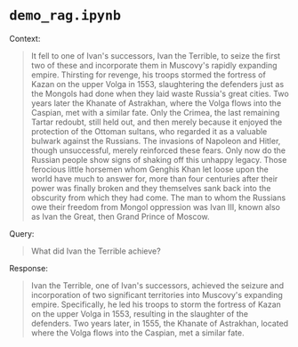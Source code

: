 # `demo_rag.ipynb`

Context:

>  It fell to one of Ivan's successors, Ivan the Terrible, to seize the first two of these and incorporate them in Muscovy's rapidly expanding empire. Thirsting for revenge, his troops stormed the fortress of Kazan on the upper Volga in 1553, slaughtering the defenders just as the Mongols had done when they laid waste Russia's great cities. Two years later the Khanate of Astrakhan, where the Volga flows into the Caspian, met with a similar fate. Only the Crimea, the last remaining Tartar redoubt, still held out, and then merely because it enjoyed the protection of the Ottoman sultans, who regarded it as a valuable bulwark against the Russians. The invasions of Napoleon and Hitler, though unsuccessful, merely reinforced these fears. Only now do the Russian people show signs of shaking off this unhappy legacy. Those ferocious little horsemen whom Genghis Khan let loose upon the world have much to answer for, more than four centuries after their power was finally broken and they themselves sank back into the obscurity from which they had come. The man to whom the Russians owe their freedom from Mongol oppression was Ivan III, known also as Ivan the Great, then Grand Prince of Moscow.

Query:

> What did Ivan the Terrible achieve?

Response:

> Ivan the Terrible, one of Ivan's successors, achieved the seizure and incorporation of two significant territories into Muscovy's expanding empire. Specifically, he led his troops to storm the fortress of Kazan on the upper Volga in 1553, resulting in the slaughter of the defenders. Two years later, in 1555, the Khanate of Astrakhan, located where the Volga flows into the Caspian, met a similar fate.
